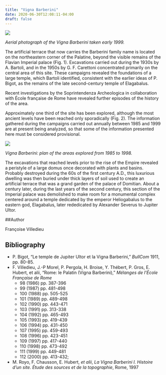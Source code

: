 ```yaml
---
title: "Vigna Barberini"
date: 2020-06-30T12:08:11-04:00
draft: false
---
```


![](/images/Image_001.jpg)

*Aerial photograph of the Vigna Barberini taken early 1999.*


The artificial terrace that now carries the Barberini family name is located on the northeastern corner of the Palatine, beyond the visible remains of the Flavian Imperial palace (Fig. 1). Excavations carried out during the 1930s by A. Bartoli, and in the 1950s by G. F. Carettoni concentrated primarily on the central area of this site. These campaigns revealed the foundations of a large temple, which Bartoli identified, consistent with the earlier ideas of P. Bigot, as the remains of the late second-century temple of Elagabalus.

Recent investigations by the Soprintendenza Archeologica in collaboration with École française de Rome have revealed further episodes of the history of the area.

Approximately one third of the site has been explored, although the most ancient levels have been reached only sporadically (Fig. 2). The information gathered during the campaigns carried out annually between 1985 and 1999 are at present being analyzed, so that some of the information presented here must be considered provisional.

![](/images/Image_002.gif)

*Vigna Barberini: plan of the areas explored from 1985 to 1998.*

The excavations that reached levels prior to the rise of the Empire revealed a peristyle of a large domus once decorated with plants and basins. Probably destroyed during the 60s of the first century A.D., this luxurious dwelling was then buried under thick layers of soil used to create an artificial terrace that was a grand garden of the palace of Domitian. About a century later, during the last years of the second century, this section of the Imperial palace was demolished to make room for a monumental complex centered around a temple dedicated by the emperor Heliogabalus to the eastern god, Elagabalus, later rededicated by Alexander Severus to Jupiter Ultor.

##Author

Françoise Villedieu

## Bibliography

* P. Bigot, “Le temple de Jupiter Ultor et la Vigna Barberini,” *BullCom* 1911, pp. 80-85.
* F. Villedieu, J.-P Morel, P. Pergola, H. Broise, Y. Thébert, P. Gros, E. Hubert, et alii, “Rome: le Palatin (Vigna Barberini),” *Mélanges de l’École Française de Rome* 
	* 98 (1986) pp. 387-396
	* 99 (1987) pp. 481-498
	* 100 (1988) pp. 505-525
	* 101 (1989) pp. 489-498
	* 102 (1990) pp. 443-471
	* 103 (1991) pp. 313-338
	* 104 (1992) pp. 465-493
	* 105 (1993) pp. 419-439
	* 106 (1994) pp. 431-450
	* 107 (1995) pp. 459-493
	* 108 (1996) pp. 423-451
	* 109 (1997) pp. 417-440
	* 110 (1998) pp. 473-492
	* 111 (1999) pp. 449-481
	* 112 (2000) pp. 413-432;
* M. Royo, F. Chausson, E. Hubert, *et alii*, *La Vigna Barberini I. Histoire d’un site. Étude des sources et de la topographie*, Rome, 1997
